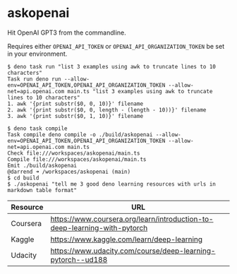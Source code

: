 # askopenai

Hit OpenAI GPT3 from the commandline.

Requires either `OPENAI_API_TOKEN` or `OPENAI_API_ORGANIZATION_TOKEN` be set in your environment.

```
$ deno task run "list 3 examples using awk to truncate lines to 10 characters"
Task run deno run --allow-env=OPENAI_API_TOKEN,OPENAI_API_ORGANIZATION_TOKEN --allow-net=api.openai.com main.ts "list 3 examples using awk to truncate lines to 10 characters"
1. awk '{print substr($0, 0, 10)}' filename
2. awk '{print substr($0, 0, length - (length - 10))}' filename
3. awk '{print substr($0, 1, 10)}' filename
```

```
$ deno task compile
Task compile deno compile -o ./build/askopenai --allow-env=OPENAI_API_TOKEN,OPENAI_API_ORGANIZATION_TOKEN --allow-net=api.openai.com main.ts
Check file:///workspaces/askopenai/main.ts
Compile file:///workspaces/askopenai/main.ts
Emit ./build/askopenai
@darrend ➜ /workspaces/askopenai (main) 
$ cd build
$ ./askopenai "tell me 3 good deno learning resources with urls in markdown table format"
```

| Resource    | URL            |
| ----------- | -------------- |
|Coursera | https://www.coursera.org/learn/introduction-to-deep-learning-with-pytorch |
| Kaggle | https://www.kaggle.com/learn/deep-learning |
| Udacity | https://www.udacity.com/course/deep-learning-pytorch--ud188 |